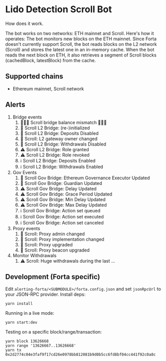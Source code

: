 # Lido Detection Scroll Bot

How does it work.

The bot works on two networks: ETH mainnet and Scroll.
Here's how it operates: The bot monitors new blocks on the ETH mainnet.
Since Forta doesn't currently support Scroll, the bot reads blocks on the L2 network (Scroll) and stores the latest one
in an in-memory cache.
When the bot reads the next block on ETH, it also retrieves a segment of Scroll blocks (cachedBlock, latestBlock) from
the cache.

## Supported chains

- Ethereum mainnet, Scroll network

## Alerts

1. Bridge events
   1. 🚨🚨🚨 Scroll bridge balance mismatch 🚨🚨🚨
   2. 🚨 Scroll L2 Bridge: (re-)initialized
   3. 🚨 Scroll L2 Bridge: Deposits Disabled
   4. 🚨 Scroll: L2 gateway owner changed
   5. 🚨 Scroll L2 Bridge: Withdrawals Disabled
   6. ⚠️ Scroll L2 Bridge: Role granted
   7. ⚠️ Scroll L2 Bridge: Role revoked
   8. ℹ️ Scroll L2 Bridge: Deposits Enabled
   9. ℹ️ Scroll L2 Bridge: Withdrawals Enabled
2. Gov Events
   1. 🚨 Scroll Gov Bridge: Ethereum Governance Executor Updated
   2. 🚨 Scroll Gov Bridge: Guardian Updated
   3. ⚠️ Scroll Gov Bridge: Delay Updated
   4. ⚠️ Scroll Gov Bridge: Grace Period Updated
   5. ⚠️ Scroll Gov Bridge: Min Delay Updated
   6. ⚠️ Scroll Gov Bridge: Max Delay Updated
   7. ℹ️ Scroll Gov Bridge: Action set queued
   8. ℹ️ Scroll Gov Bridge: Action set executed
   9. ℹ️ Scroll Gov Bridge: Action set canceled
3. Proxy events
   1. 🚨 Scroll: Proxy admin changed
   2. 🚨 Scroll: Proxy implementation changed
   3. 🚨 Scroll: Proxy upgraded
   4. 🚨 Scroll: Proxy beacon upgraded
4. Monitor Withdrawals
   1. ⚠️ Scroll: Huge withdrawals during the last ...

## Development (Forta specific)

Edit `alerting-forta/<SUBMODULE>/forta.config.json` and set `jsonRpcUrl` to your JSON-RPC provider. Install deps:

```
yarn install
```

Running in a live mode:

```
yarn start:dev
```

Testing on a specific block/range/transaction:

```
yarn block 13626668
yarn range '13626667..13626668'
yarn tx 0x2d2774c04e3faf9f17cd26e0978bb812081b9d0b5cc6fd8bf04cc441f92c0a8c
```
